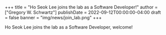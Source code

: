 +++
title = "Ho Seok Lee joins the lab as a Software Developer!"
author = ["Gregory W. Schwartz"]
publishDate = 2022-09-12T00:00:00-04:00
draft = false
banner = "img/news/join_lab.png"
+++

Ho Seok Lee joins the lab as a Software Developer, welcome!
